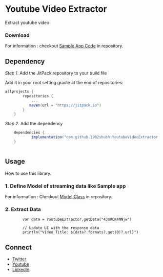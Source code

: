 
# Youtube Video Extractor
Extract youtube video					

### Download

For information : checkout [Sample App Code](https://github.com/1902shubh/YoutubeVideoExtractor/tree/master/app) in repository.

## Dependency

*Step 1*. Add the JitPack repository to your build file

Add it in your root setting.gradle at the end of repositories:

```gradle
allprojects {
		repositories {
			...
           maven(url = "https://jitpack.io")
		}
	}
  ```
  
  
*Step 2*. Add the dependency

```gradle
	dependencies {
	        implementation("com.github.1902shubh:YoutubeVideoExtractor:1.0.9")
	}
  
  ```
## Usage

How to use this library.

### 1. Define Model of streaming data like Sample app 


For information : Checkout [Model Class](https://github.com/1902shubh/YoutubeVideoExtractor/tree/master/app/src/main/java/com/papayacoders/youtubevideoextractor/model) in repository.

### 2. Extract Data

```
        var data = YoutubeExtractor.getData("4JmRCK4NNjw")

        // Update UI with the response data
        println("Video Title: ${data?.formats?.get(0)?.url}")
```

## Connect
- [Twitter](https://twitter.com/papayacoders)
- [Youtube](https://youtube.com/papayacoders)
- [LinkedIn](https://www.linkedin.com/in/1902shubh/)

